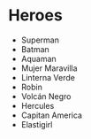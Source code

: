 # Heroes

* Superman
* Batman
* Aquaman
* Mujer Maravilla
* Linterna Verde
* Robin
* Volcán Negro
* Hercules
* Capitan America
* Elastigirl
